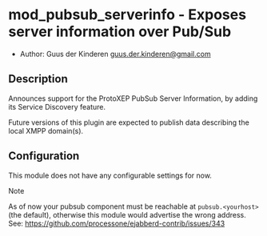 mod_pubsub_serverinfo - Exposes server information over Pub/Sub
==============================================================

* Author: Guus der Kinderen <guus.der.kinderen@gmail.com>

Description
-----------

Announces support for the ProtoXEP PubSub Server Information, by adding
its Service Discovery feature.

Future versions of this plugin are expected to publish data describing
the local XMPP domain(s).

Configuration
-------------

This module does not have any configurable settings for now.

> [!NOTE] 
> As of now your pubsub component must be reachable at `pubsub.<yourhost>` (the
> default), otherwise this module would advertise the wrong address.
> See: https://github.com/processone/ejabberd-contrib/issues/343
